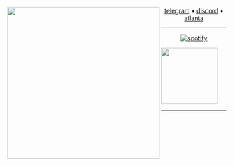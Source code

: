 <!-- XLITUS URLS -->

[utelegram]:     https://t.me/xLituss
[udiscord]:      https://discord.gg/JHTjkF4KnB
[ubtc]:          bc1qjc0d4qgzjmqvl93hv8qwncswqz0dt49um5vcn9
[ueth]:          0xC9bC30C3A9A79CdECf5e1eb1F16BE017E4677017
[uatlanta]:      https://github.com/atlanta-k
[uspotify]:      https://open.spotify.com/playlist/7EBsdHKb95DrKax57rrfBj?si=d9ed462c79894e76

<div align="center">

<!-- XLITUS ANSI PFP -->

<img src="https://github.com/xlitus/xlitus/assets/140287817/4c3ef07a-0d33-4a7a-b6c4-226fa3af1671" widht=100px height=350px align=left>

<!-- XLITUS LINKS -->

[telegram][utelegram] • [discord][udiscord] • [atlanta][uatlanta]

---

<!-- XLITUS SPOTIFY -->

[![spotify](https://spotify-github-profile.vercel.app/api/view?uid=31t4h262rp3lt6d5xjg34hbawkta&cover_image=true&theme=natemoo-re&show_offline=false&background_color=000000&interchange=true&bar_color=000000&bar_color_cover=true)][uspotify]

<p style="text-align:left;"><img src="https://github-contributor-stats.vercel.app/api?username=xLitus&amp;limit=5&amp;theme=dark&amp;combine_all_yearly_contributions=true" height="130px"></p>

---
